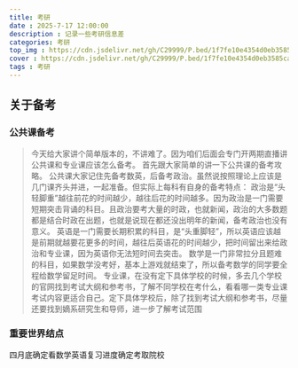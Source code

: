 ```yaml
---
title: 考研
date : 2025-7-17 12:00:00
description : 记录一些考研信息差
categories: 考研
top_img : https://cdn.jsdelivr.net/gh/C29999/P.bed/1f7fe10e4354d0eb3585cafa7ca9f3d7.png
cover : https://cdn.jsdelivr.net/gh/C29999/P.bed/1f7fe10e4354d0eb3585cafa7ca9f3d7.png
tags : 考研
---
```


## 关于备考

### 公共课备考

>今天给大家讲个简单版本的，不讲难了。因为咱们后面会专门开两期直播讲公共课和专业课应该怎么备考。
首先跟大家简单的讲一下公共课的备考攻略。
公共课大家记住先备考数英，后备考政治。虽然说按照理论上应该是几门课齐头并进，一起准备。但实际上每科有自身的备考特点：
政治是“头轻脚重”越往前花的时间越少，越往后花的时间越多。因为政治是一门需要短期突击背诵的科目。且政治要考大量的时政，也就新闻，政治的大多数题都是结合时政在出题，也就是说现在都还没出明年的新闻，备考政治也没有意义。
英语是一门需要长期积累的科目，是“头重脚轻”，所以英语应该越是前期就越要花更多的时间，越往后英语花的时间越少，把时间留出来给政治和专业课，因为英语你无法短时间去突击。
数学是一门非常拉分且题难的科目，如果数学没考好，基本上游戏就结束了，所以备考数学的同学要全程给数学留足时间。
专业课，在没有定下具体学校的时候，多去几个学校的官网找到考试大纲和参考书，了解不同学校在考什么，看看哪一类专业课考试内容更适合自己。定下具体学校后，除了找到考试大纲和参考书，尽量还要找到嫡系研究生和导师，进一步了解考试范围

### 重要世界结点

四月底确定看数学英语复习进度确定考取院校
